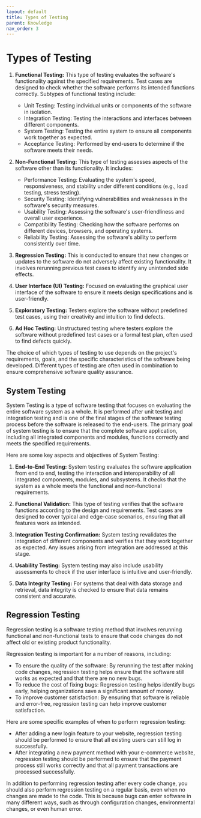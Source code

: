```yaml
---
layout: default
title: Types of Testing
parent: Knowledge
nav_order: 3
---
```


# Types of Testing

1. **Functional Testing:** This type of testing evaluates the software's functionality against the specified requirements. Test cases are designed to check whether the software performs its intended functions correctly. Subtypes of functional testing include:
   - Unit Testing: Testing individual units or components of the software in isolation.
   - Integration Testing: Testing the interactions and interfaces between different components.
   - System Testing: Testing the entire system to ensure all components work together as expected.
   - Acceptance Testing: Performed by end-users to determine if the software meets their needs.

2. **Non-Functional Testing:** This type of testing assesses aspects of the software other than its functionality. It includes:
   - Performance Testing: Evaluating the system's speed, responsiveness, and stability under different conditions (e.g., load testing, stress testing).
   - Security Testing: Identifying vulnerabilities and weaknesses in the software's security measures.
   - Usability Testing: Assessing the software's user-friendliness and overall user experience.
   - Compatibility Testing: Checking how the software performs on different devices, browsers, and operating systems.
   - Reliability Testing: Assessing the software's ability to perform consistently over time.

3. **Regression Testing:** This is conducted to ensure that new changes or updates to the software do not adversely affect existing functionality. It involves rerunning previous test cases to identify any unintended side effects.

4. **User Interface (UI) Testing:** Focused on evaluating the graphical user interface of the software to ensure it meets design specifications and is user-friendly.

5. **Exploratory Testing:** Testers explore the software without predefined test cases, using their creativity and intuition to find defects.

6. **Ad Hoc Testing:** Unstructured testing where testers explore the software without predefined test cases or a formal test plan, often used to find defects quickly.

The choice of which types of testing to use depends on the project's requirements, goals, and the specific characteristics of the software being developed. Different types of testing are often used in combination to ensure comprehensive software quality assurance.

## System Testing

System Testing is a type of software testing that focuses on evaluating the entire software system as a whole. It is performed after unit testing and integration testing and is one of the final stages of the software testing process before the software is released to the end-users. The primary goal of system testing is to ensure that the complete software application, including all integrated components and modules, functions correctly and meets the specified requirements.

Here are some key aspects and objectives of System Testing:

1. **End-to-End Testing:** System testing evaluates the software application from end to end, testing the interaction and interoperability of all integrated components, modules, and subsystems. It checks that the system as a whole meets the functional and non-functional requirements.

2. **Functional Validation:** This type of testing verifies that the software functions according to the design and requirements. Test cases are designed to cover typical and edge-case scenarios, ensuring that all features work as intended.

3. **Integration Testing Confirmation:** System testing revalidates the integration of different components and verifies that they work together as expected. Any issues arising from integration are addressed at this stage.

4. **Usability Testing:** System testing may also include usability assessments to check if the user interface is intuitive and user-friendly.

5. **Data Integrity Testing:** For systems that deal with data storage and retrieval, data integrity is checked to ensure that data remains consistent and accurate.

## Regression Testing

Regression testing is a software testing method that involves rerunning functional and non-functional tests to ensure that code changes do not affect old or existing product functionality.

Regression testing is important for a number of reasons, including:

* To ensure the quality of the software: By rerunning the test after making code changes, regression testing helps ensure that the software still works as expected and that there are no new bugs.
* To reduce the cost of fixing bugs: Regression testing helps identify bugs early, helping organizations save a significant amount of money.
* To improve customer satisfaction: By ensuring that software is reliable and error-free, regression testing can help improve customer satisfaction.

Here are some specific examples of when to perform regression testing:

* After adding a new login feature to your website, regression testing should be performed to ensure that all existing users can still log in successfully.
* After integrating a new payment method with your e-commerce website, regression testing should be performed to ensure that the payment process still works correctly and that all payment transactions are processed successfully.

In addition to performing regression testing after every code change, you should also perform regression testing on a regular basis, even when no changes are made to the code. This is because bugs can enter software in many different ways, such as through configuration changes, environmental changes, or even human error.